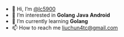 - 👋 Hi, I’m [@lc5900](https://github.com/lc5900)
- 👀 I’m interested in **Golang** **Java** **Android**
- 🌱 I’m currently learning **Golang**
- 📫 How to reach me [liuchun4tc@gmail.com](mailto:liuchun4tc@gmail.com)

<!---
lc5900/lc5900 is a ✨ special ✨ repository because its `README.md` (this file) appears on your GitHub profile.
You can click the Preview link to take a look at your changes.
--->
